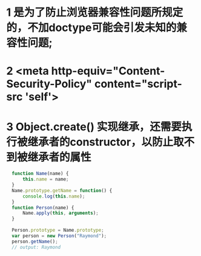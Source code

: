 # 1 <!doctype html>是为了防止浏览器兼容性问题所规定的，不加doctype可能会引发未知的兼容性问题;
# 2 <meta http-equiv="Content-Security-Policy" content="script-src 'self'>
# 3 Object.create() 实现继承，还需要执行被继承者的constructor，以防止取不到被继承者的属性
```javascript
  function Name(name) {
      this.name = name;
  }
  Name.prototype.getName = function() {
      console.log(this.name);
  }
  function Person(name) {
      Name.apply(this, arguments);
  }
  
  Person.prototype = Name.prototype;
  var person = new Person("Raymond");
  person.getName();
  // output: Raymond
```

